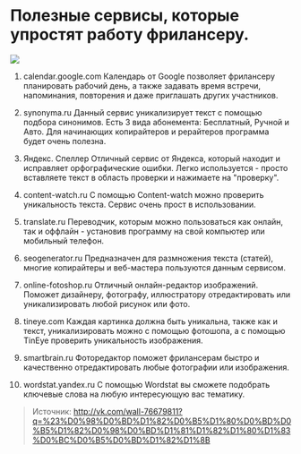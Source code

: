# Полезные сервисы, которые упростят работу фрилансеру.
![](/images/Houseworks/Lifehackers/services_for_udalenki.jpg)

1) calendar.google.com
Календарь от Google позволяет фрилансеру планировать рабочий день, а также задавать время встречи, напоминания, повторения и даже приглашать других участников.

2) synonyma.ru
Данный сервис уникализирует текст с помощью подбора синонимов. Есть 3 вида абонемента: Бесплатный, Ручной и Авто. Для начинающих копирайтеров и рерайтеров программа будет очень полезна.

3) Яндекс. Спеллер
Отличный сервис от Яндекса, который находит и исправляет орфографические ошибки. Легко используется - просто вставляете текст в область проверки и нажимаете на "проверку".

4) content-watch.ru
С помощью Content-watch можно проверить уникальность текста. Сервис очень прост в использовании.

5) translate.ru
Переводчик, которым можно пользоваться как онлайн, так и оффлайн - установив программу на свой компьютер или мобильный телефон.

6) seogenerator.ru
Предназначен для размножения текста (статей), многие копирайтеры и веб-мастера пользуются данным сервисом.

7) online-fotoshop.ru
Отличный онлайн-редактор изображений. Поможет дизайнеру, фотографу, иллюстратору отредактировать или уникализировать любой рисунок или фото.

8) tineye.com
Каждая картинка должна быть уникальна, также как и текст, уникализировать можно с помощью фотошопа, а с помощью TinEye проверить уникальность изображения.

9) smartbrain.ru
Фоторедактор поможет фрилансерам быстро и качественно отредактировать любые фотографии или изображения.

10) wordstat.yandex.ru
С помощью Wordstat вы сможете подобрать ключевые слова на любую интересующую вас тематику.

> Источник: http://vk.com/wall-76679811?q=%23%D0%98%D0%BD%D1%82%D0%B5%D1%80%D0%BD%D0%B5%D1%82%D0%98%D0%BD%D1%81%D1%82%D1%80%D1%83%D0%BC%D0%B5%D0%BD%D1%82%D1%8B
